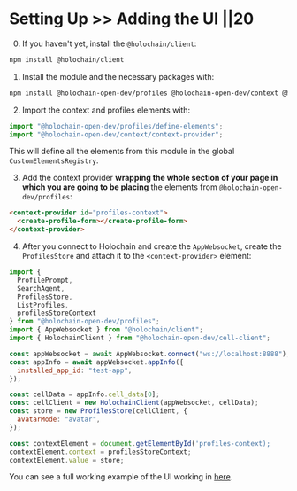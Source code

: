 # Setting Up >> Adding the UI ||20

0. If you haven't yet, install the `@holochain/client`:

```bash
npm install @holochain/client
```

1. Install the module and the necessary packages with:

```bash
npm install @holochain-open-dev/profiles @holochain-open-dev/context @holochain-open-dev/cell-client
```

2. Import the context and profiles elements with:

```js
import "@holochain-open-dev/profiles/define-elements";
import "@holochain-open-dev/context/context-provider";
```

This will define all the elements from this module in the global `CustomElementsRegistry`.

3. Add the context provider **wrapping the whole section of your page in which you are going to be placing** the elements from `@holochain-open-dev/profiles`:

```html
<context-provider id="profiles-context">
  <create-profile-form></create-profile-form>
</context-provider>
```

4. After you connect to Holochain and create the `AppWebsocket`, create the `ProfilesStore` and attach it to the `<context-provider>` element:

```js
import {
  ProfilePrompt,
  SearchAgent,
  ProfilesStore,
  ListProfiles,
  profilesStoreContext
} from "@holochain-open-dev/profiles";
import { AppWebsocket } from "@holochain/client";
import { HolochainClient } from "@holochain-open-dev/cell-client";

const appWebsocket = await AppWebsocket.connect("ws://localhost:8888");
const appInfo = await appWebsocket.appInfo({
  installed_app_id: "test-app",
});

const cellData = appInfo.cell_data[0];
const cellClient = new HolochainClient(appWebsocket, cellData);
const store = new ProfilesStore(cellClient, {
  avatarMode: "avatar",
});

const contextElement = document.getElementById('profiles-context);
contextElement.context = profilesStoreContext;
contextElement.value = store;
```



You can see a full working example of the UI working in [here](https://github.com/holochain-open-dev/profiles/blob/main/ui/demo/index.html).
